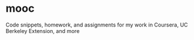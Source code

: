 # mooc
Code snippets, homework, and assignments for my work in Coursera, UC Berkeley Extension, and more
